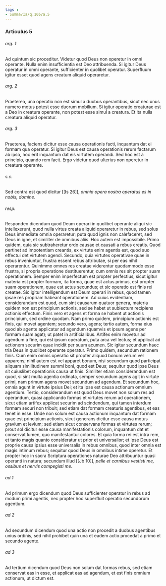 ```yaml
---
tags : 
- Summa/Ia/q.105/a.5
---
```


### Articulus 5

###### arg. 1
Ad quintum sic proceditur. Videtur quod Deus non operetur in omni operante. Nulla enim insufficientia est Deo attribuenda. Si igitur Deus operatur in omni operante, sufficienter in quolibet operatur. Superfluum igitur esset quod agens creatum aliquid operaretur.

###### arg. 2
Praeterea, una operatio non est simul a duobus operantibus, sicut nec unus numero motus potest esse duorum mobilium. Si igitur operatio creaturae est a Deo in creatura operante, non potest esse simul a creatura. Et ita nulla creatura aliquid operatur.

###### arg. 3
Praeterea, faciens dicitur esse causa operationis facti, inquantum dat ei formam qua operatur. Si igitur Deus est causa operationis rerum factarum ab ipso, hoc erit inquantum dat eis virtutem operandi. Sed hoc est a principio, quando rem facit. Ergo videtur quod ulterius non operetur in creatura operante.

###### s.c.
Sed contra est quod dicitur [[Is 26]], *omnia opera nostra operatus es in nobis, domine*.

###### resp.
Respondeo dicendum quod Deum operari in quolibet operante aliqui sic intellexerunt, quod nulla virtus creata aliquid operaretur in rebus, sed solus Deus immediate omnia operaretur; puta quod ignis non calefaceret, sed Deus in igne, et similiter de omnibus aliis. Hoc autem est impossibile. Primo quidem, quia sic subtraheretur ordo causae et causati a rebus creatis. Quod pertinet ad impotentiam creantis, ex virtute enim agentis est, quod suo effectui det virtutem agendi. Secundo, quia virtutes operativae quae in rebus inveniuntur, frustra essent rebus attributae, si per eas nihil operarentur. Quinimmo omnes res creatae viderentur quodammodo esse frustra, si propria operatione destituerentur, cum omnis res sit propter suam operationem. Semper enim imperfectum est propter perfectius, sicut igitur materia est propter formam, ita forma, quae est actus primus, est propter suam operationem, quae est actus secundus; et sic operatio est finis rei creatae. Sic igitur intelligendum est Deum operari in rebus, quod tamen ipsae res propriam habeant operationem. Ad cuius evidentiam, considerandum est quod, cum sint causarum quatuor genera, materia quidem non est principium actionis, sed se habet ut subiectum recipiens actionis effectum. Finis vero et agens et forma se habent ut actionis principium, sed ordine quodam. Nam primo quidem, principium actionis est finis, qui movet agentem; secundo vero, agens; tertio autem, forma eius quod ab agente applicatur ad agendum (quamvis et ipsum agens per formam suam agat); ut patet in artificialibus. Artifex enim movetur ad agendum a fine, qui est ipsum operatum, puta arca vel lectus; et applicat ad actionem securim quae incidit per suum acumen. Sic igitur secundum haec tria Deus in quolibet operante operatur. Primo quidem, secundum rationem finis. Cum enim omnis operatio sit propter aliquod bonum verum vel apparens; nihil autem est vel apparet bonum, nisi secundum quod participat aliquam similitudinem summi boni, quod est Deus; sequitur quod ipse Deus sit cuiuslibet operationis causa ut finis. Similiter etiam considerandum est quod, si sint multa agentia ordinata, semper secundum agens agit in virtute primi, nam primum agens movet secundum ad agendum. Et secundum hoc, omnia agunt in virtute ipsius Dei; et ita ipse est causa actionum omnium agentium. Tertio, considerandum est quod Deus movet non solum res ad operandum, quasi applicando formas et virtutes rerum ad operationem, sicut etiam artifex applicat securim ad scindendum, qui tamen interdum formam securi non tribuit; sed etiam dat formam creaturis agentibus, et eas tenet in esse. Unde non solum est causa actionum inquantum dat formam quae est principium actionis, sicut generans dicitur esse causa motus gravium et levium; sed etiam sicut conservans formas et virtutes rerum; prout sol dicitur esse causa manifestationis colorum, inquantum dat et conservat lumen, quo manifestantur colores. Et quia forma rei est intra rem, et tanto magis quanto consideratur ut prior et universalior; et ipse Deus est proprie causa ipsius esse universalis in rebus omnibus, quod inter omnia est magis intimum rebus; sequitur quod Deus in omnibus intime operetur. Et propter hoc in sacra Scriptura operationes naturae Deo attribuuntur quasi operanti in natura; secundum illud [[Jb 10]], *pelle et carnibus vestisti me, ossibus et nervis compegisti me*.

###### ad 1
Ad primum ergo dicendum quod Deus sufficienter operatur in rebus ad modum primi agentis, nec propter hoc superfluit operatio secundorum agentium.

###### ad 2
Ad secundum dicendum quod una actio non procedit a duobus agentibus unius ordinis, sed nihil prohibet quin una et eadem actio procedat a primo et secundo agente.

###### ad 3
Ad tertium dicendum quod Deus non solum dat formas rebus, sed etiam conservat eas in esse, et applicat eas ad agendum, et est finis omnium actionum, ut dictum est.

